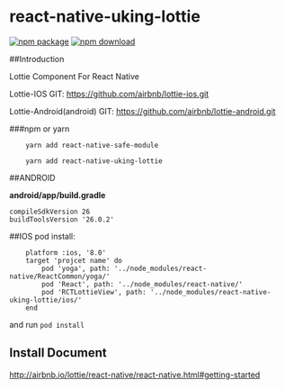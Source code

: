 # react-native-uking-lottie

[![npm package](https://badge.fury.io/js/react-native-uking-lottie.svg)](https://www.npmjs.com/package/react-native-uking-lottie)
[![npm download](https://img.shields.io/npm/dm/react-native-uking-lottie.svg?style=flat-square)](https://www.npmjs.com/package/react-native-uking-lottie)

##Introduction

Lottie Component For React Native

Lottie-IOS GIT: https://github.com/airbnb/lottie-ios.git

Lottie-Android(android) GIT: https://github.com/airbnb/lottie-android.git


###npm or yarn 
```
    yarn add react-native-safe-module

    yarn add react-native-uking-lottie

```

##ANDROID

   **android/app/build.gradle**
    
    compileSdkVersion 26
    buildToolsVersion '26.0.2'

##IOS
pod install:

```
    platform :ios, '8.0'
    target 'projcet name' do
        pod 'yoga', path: '../node_modules/react-native/ReactCommon/yoga/'    
        pod 'React', path: '../node_modules/react-native/'    
        pod 'RCTLottieView', path: '../node_modules/react-native-uking-lottie/ios/'   
    end
```
and run  `pod install`

## Install Document

http://airbnb.io/lottie/react-native/react-native.html#getting-started
